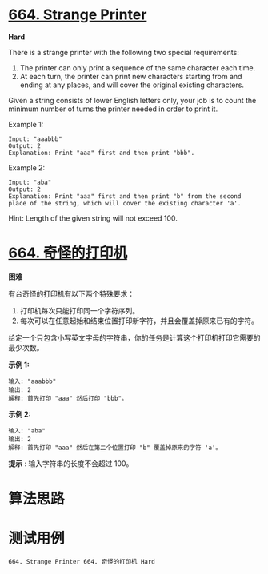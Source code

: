 # [664. Strange Printer][enTitle]

**Hard**

There is a strange printer with the following two special requirements:

1. The printer can only print a sequence of the same character each time. 
2. At each turn, the printer can print new characters starting from and ending at any places, and will cover the original existing characters.



Given a string consists of lower English letters only, your job is to count the minimum number of turns the printer needed in order to print it.

Example 1:

```
Input: "aaabbb"
Output: 2
Explanation: Print "aaa" first and then print "bbb".

```



Example 2:

```
Input: "aba"
Output: 2
Explanation: Print "aaa" first and then print "b" from the second place of the string, which will cover the existing character 'a'.

```



Hint: Length of the given string will not exceed 100.


# [664. 奇怪的打印机][cnTitle]

**困难**

有台奇怪的打印机有以下两个特殊要求：

1. 打印机每次只能打印同一个字符序列。 
2. 每次可以在任意起始和结束位置打印新字符，并且会覆盖掉原来已有的字符。

给定一个只包含小写英文字母的字符串，你的任务是计算这个打印机打印它需要的最少次数。

**示例 1:** 

```
输入: "aaabbb"
输出: 2
解释: 首先打印 "aaa" 然后打印 "bbb"。

```

**示例 2:** 

```
输入: "aba"
输出: 2
解释: 首先打印 "aaa" 然后在第二个位置打印 "b" 覆盖掉原来的字符 'a'。
```

**提示** : 输入字符串的长度不会超过 100。




# 算法思路

# 测试用例
```
664. Strange Printer 664. 奇怪的打印机 Hard
```

[enTitle]: https://leetcode.com/problems/strange-printer/
[cnTitle]: https://leetcode-cn.com/problems/strange-printer/
